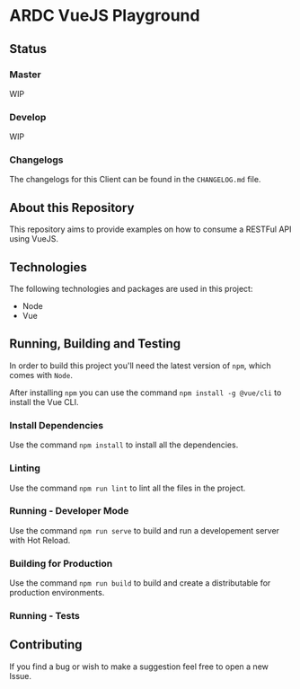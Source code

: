 # ARDC VueJS Playground

## Status

### Master

WIP

### Develop

WIP

### Changelogs

The changelogs for this Client can be found in the `CHANGELOG.md` file.

## About this Repository

This repository aims to provide examples on how to consume a RESTFul API using VueJS.

## Technologies

The following technologies and packages are used in this project:

+ Node
+ Vue

## Running, Building and Testing

In order to build this project you'll need the latest version of `npm`, which comes with `Node`.

After installing `npm` you can use the command `npm install -g @vue/cli` to install the Vue CLI.

### Install Dependencies

Use the command `npm install` to install all the dependencies.

### Linting

Use the command `npm run lint` to lint all the files in the project.

### Running - Developer Mode

Use the command `npm run serve` to build and run a developement server with Hot Reload.

### Building for Production

Use the command `npm run build` to build and create a distributable for production environments.

### Running - Tests


## Contributing

If you find a bug or wish to make a suggestion feel free to open a new Issue.
